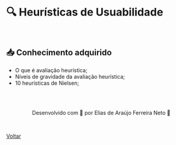 <h1> 🔍 Heurísticas de Usuabilidade </h1>

<br>

<h2> 📥 Conhecimento adquirido </h2>

- O que é avaliação heurística;
- Níveis de gravidade da avaliação heurística;
- 10 heurísticas de Nielsen;


<br><br>

<p align="center"> Desenvolvido com 💜 por Elias de Araújo Ferreira Neto 👋 <p>

<br>

<a href="./README.md">Voltar</a>